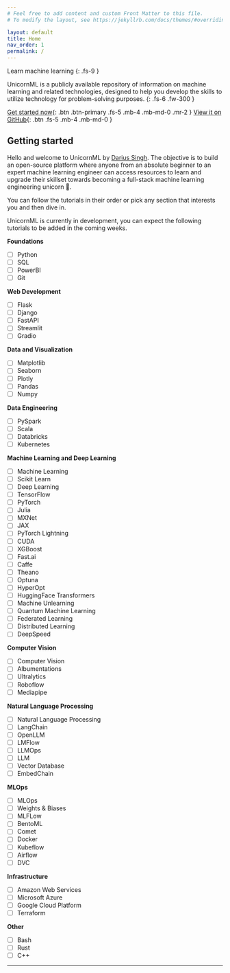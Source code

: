 ```yaml
---
# Feel free to add content and custom Front Matter to this file.
# To modify the layout, see https://jekyllrb.com/docs/themes/#overriding-theme-defaults

layout: default
title: Home
nav_order: 1
permalink: /
---
```


Learn machine learning
{: .fs-9 }

UnicornML is a publicly available repository of information on machine learning and related technologies, designed to help you develop the skills to utilize technology for problem-solving purposes.
{: .fs-6 .fw-300 }

[Get started now](#getting-started){: .btn .btn-primary .fs-5 .mb-4 .mb-md-0 .mr-2 }
[View it on GitHub][UnicornML Repo]{: .btn .fs-5 .mb-4 .mb-md-0 }

## Getting started

Hello and welcome to UnicornML by [Darius Singh][Darius Singh GitHub]. The objective is to build an open-source platform where anyone from an absolute beginner to an expert machine learning engineer can access resources to learn and upgrade their skillset towards becoming a full-stack machine learning engineering unicorn 🦄.

You can follow the tutorials in their order or pick any section that interests you and then dive in.

UnicornML is currently in development, you can expect the following tutorials to be added in the coming weeks.

**Foundations**

- [ ] Python
- [ ] SQL
- [ ] PowerBI
- [ ] Git

**Web Development**

- [ ] Flask
- [ ] Django
- [ ] FastAPI
- [ ] Streamlit
- [ ] Gradio

**Data and Visualization**

- [ ] Matplotlib
- [ ] Seaborn
- [ ] Plotly
- [ ] Pandas
- [ ] Numpy

**Data Engineering**

- [ ] PySpark
- [ ] Scala
- [ ] Databricks
- [ ] Kubernetes

**Machine Learning and Deep Learning**

- [ ] Machine Learning
- [ ] Scikit Learn
- [ ] Deep Learning
- [ ] TensorFlow
- [ ] PyTorch
- [ ] Julia
- [ ] MXNet
- [ ] JAX
- [ ] PyTorch Lightning
- [ ] CUDA
- [ ] XGBoost
- [ ] Fast.ai
- [ ] Caffe
- [ ] Theano
- [ ] Optuna
- [ ] HyperOpt
- [ ] HuggingFace Transformers
- [ ] Machine Unlearning
- [ ] Quantum Machine Learning
- [ ] Federated Learning
- [ ] Distributed Learning
- [ ] DeepSpeed

**Computer Vision**

- [ ] Computer Vision
- [ ] Albumentations
- [ ] Ultralytics
- [ ] Roboflow
- [ ] Mediapipe

**Natural Language Processing**

- [ ] Natural Language Processing
- [ ] LangChain
- [ ] OpenLLM
- [ ] LMFlow
- [ ] LLMOps
- [ ] LLM
- [ ] Vector Database
- [ ] EmbedChain

**MLOps**

- [ ] MLOps
- [ ] Weights & Biases
- [ ] MLFLow
- [ ] BentoML
- [ ] Comet
- [ ] Docker
- [ ] Kubeflow
- [ ] Airflow
- [ ] DVC

**Infrastructure**

- [ ] Amazon Web Services
- [ ] Microsoft Azure
- [ ] Google Cloud Platform
- [ ] Terraform

**Other**

- [ ] Bash
- [ ] Rust
- [ ] C++

---

[UnicornML Repo]: https://github.com/dariussingh/unicorn-ml
[Darius Singh GitHub]: https://github.com/dariussingh
